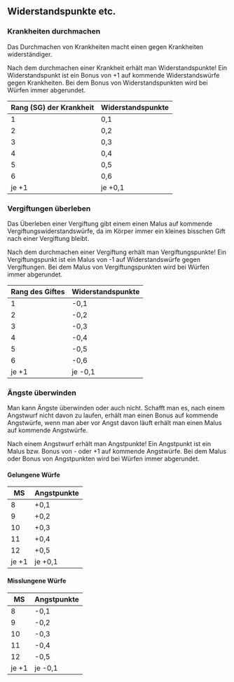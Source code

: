 ## Widerstandspunkte etc.

### Krankheiten durchmachen

Das Durchmachen von Krankheiten macht einen gegen Krankheiten widerständiger.

Nach dem durchmachen einer Krankheit erhält man Widerstandspunkte!
Ein Widerstandspunkt ist ein Bonus von +1 auf kommende Widerstandswürfe gegen Krankheiten.
Bei dem Bonus von Widerstandspunkten wird bei Würfen immer abgerundet.

| Rang (SG) der Krankheit | Widerstandspunkte |
| - | - |
| 1 | 0,1 |
| 2 | 0,2 |
| 3 | 0,3 |
| 4 | 0,4 |
| 5 | 0,5 |
| 6 | 0,6 |
| je +1 | je +0,1 |

### Vergiftungen überleben

Das Überleben einer Vergiftung gibt einem einen Malus auf kommende Vergiftungswiderstandswürfe, da im Körper immer ein kleines bisschen Gift nach einer Vergiftung bleibt.

Nach dem durchmachen einer Vergiftung erhält man Vergiftungspunkte!
Ein Vergiftungspunkt ist ein Malus von -1 auf Widerstandswürfe gegen Vergiftungen.
Bei dem Malus von Vergiftungspunkten wird bei Würfen immer abgerundet.

| Rang des Giftes | Widerstandspunkte |
| - | - |
| 1 | -0,1 |
| 2 | -0,2 |
| 3 | -0,3 |
| 4 | -0,4 |
| 5 | -0,5 |
| 6 | -0,6 |
| je +1 | je -0,1 |

### Ängste überwinden

Man kann Ängste überwinden oder auch nicht. Schafft man es, nach einem Angstwurf nicht davon zu laufen, erhält man einen Bonus auf kommende Angstwürfe, wenn man aber vor Angst davon läuft erhält man einen Malus auf kommende Angstwürfe.

Nach einem Angstwurf erhält man Angstpunkte!
Ein Angstpunkt ist ein Malus bzw. Bonus von - oder +1 auf kommende Angstwürfe.
Bei dem Malus oder Bonus von Angstpunkten wird bei Würfen immer abgerundet.

#### Gelungene Würfe
| MS | Angstpunkte |
| - | - |
| 8 | +0,1 |
| 9 | +0,2 |
| 10 | +0,3 |
| 11 | +0,4 |
| 12 | +0,5 |
| je +1 | je +0,1 |

#### Misslungene Würfe
| MS | Angstpunkte |
| - | - |
| 8 | -0,1 |
| 9 | -0,2 |
| 10 | -0,3 |
| 11 | -0,4 |
| 12 | -0,5 |
| je +1 | je -0,1 |
